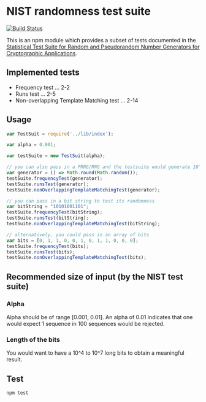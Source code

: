 # NIST randomness test suite

[![Build Status](https://travis-ci.org/ycmjason/nist-randomness-test-suite.svg?branch=master)](https://travis-ci.org/ycmjason/nist-randomness-test-suite)

This is an npm module which provides a subset of tests documented in the [Statistical Test Suite for Random and Pseudorandom Number Generators for Cryptographic Applications](http://nvlpubs.nist.gov/nistpubs/Legacy/SP/nistspecialpublication800-22r1a.pdf).

## Implemented tests
- Frequency test ... 2-2
- Runs test ... 2-5
- Non-overlapping Template Matching test ... 2-14

## Usage
```javascript
var TestSuit = require('../lib/index');

var alpha = 0.001;

var testSuite = new TestSuit(alpha);

// you can also pass in a PRNG/RNG and the testsuite would generate 10^5 bits to test
var generator = () => Math.round(Math.random());
testSuite.frequencyTest(generator);
testSuite.runsTest(generator);
testSuite.nonOverlappingTemplateMatchingTest(generator);

// you can pass in a bit string to test its randomness
var bitString = "10101001101";
testSuite.frequencyTest(bitString);
testSuite.runsTest(bitString);
testSuite.nonOverlappingTemplateMatchingTest(bitString);

// alternatively, you could pass in an array of bits
var bits = [0, 1, 1, 0, 0, 1, 0, 1, 1, 0, 0, 0];
testSuite.frequencyTest(bits);
testSuite.runsTest(bits);
testSuite.nonOverlappingTemplateMatchingTest(bits);
```

## Recommended size of input (by the NIST test suite)

### Alpha
Alpha should be of range [0.001, 0.01]. An alpha of 0.01 indicates that one would expect 1 sequence in 100 sequences would be rejected. 

### Length of the bits
You would want to have a 10^4 to 10^7 long bits to obtain a meaningful result. 

## Test
```
npm test
```
